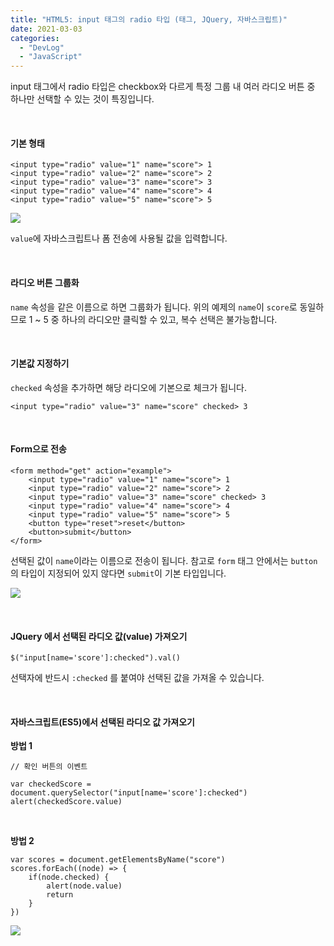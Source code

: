```yaml
---
title: "HTML5: input 태그의 radio 타입 (태그, JQuery, 자바스크립트)"
date: 2021-03-03
categories: 
  - "DevLog"
  - "JavaScript"
---
```


input 태그에서 radio 타입은 checkbox와 다르게 특정 그룹 내 여러 라디오 버튼 중 하나만 선택할 수 있는 것이 특징입니다.

 

#### **기본 형태**

```
<input type="radio" value="1" name="score"> 1 
<input type="radio" value="2" name="score"> 2
<input type="radio" value="3" name="score"> 3 
<input type="radio" value="4" name="score"> 4 
<input type="radio" value="5" name="score"> 5
```

 ![](/assets/img/wp-content/uploads/2021/03/스크린샷-2021-03-03-오후-3.04.14.png)

`value`에 자바스크립트나 폼 전송에 사용될 값을 입력합니다.

 

#### **라디오 버튼 그룹화**

`name` 속성을 같은 이름으로 하면 그룹화가 됩니다. 위의 예제의 `name`이 `score`로 동일하므로 1 ~ 5 중 하나의 라디오만 클릭할 수 있고, 복수 선택은 불가능합니다.

 

#### **기본값 지정하기**

`checked` 속성을 추가하면 해당 라디오에 기본으로 체크가 됩니다.

```
<input type="radio" value="3" name="score" checked> 3
```

 

#### **Form으로 전송**

```
<form method="get" action="example">
    <input type="radio" value="1" name="score"> 1
    <input type="radio" value="2" name="score"> 2
    <input type="radio" value="3" name="score" checked> 3
    <input type="radio" value="4" name="score"> 4
    <input type="radio" value="5" name="score"> 5
    <button type="reset">reset</button>
    <button>submit</button>
</form>
```

선택된 값이 `name`이라는 이름으로 전송이 됩니다. 참고로 `form` 태그 안에서는 `button`의 타입이 지정되어 있지 않다면 `submit`이 기본 타입입니다.

 ![](/assets/img/wp-content/uploads/2021/03/스크린샷-2021-03-03-오후-3.26.28.png)

 

#### **JQuery 에서 선택된 라디오 값(value) 가져오기**

```
$("input[name='score']:checked").val()
```

선택자에 반드시 `:checked` 를 붙여야 선택된 값을 가져올 수 있습니다.

 

#### **자바스크립트(ES5)에서 선택된 라디오 값 가져오기**

**방법 1**

```
// 확인 버튼의 이벤트

var checkedScore = document.querySelector("input[name='score']:checked")
alert(checkedScore.value)
```

 

**방법 2**

```
var scores = document.getElementsByName("score")
scores.forEach((node) => {
    if(node.checked) {
        alert(node.value)
        return
    }
})
```

 ![](/assets/img/wp-content/uploads/2021/03/스크린샷-2021-03-03-오후-3.24.16.png)
